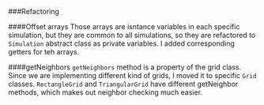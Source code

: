 ###Refactoring

####Offset arrays
Those arrays are isntance variables in each specific simulation, but they are common to all simulations, so they are refactored to `Simulation` abstract class as private variables. I added corresponding getters for teh arrays.

####getNeighbors
`getNeighbors` method is a property of the grid class. Since we are implementing different kind of grids, I moved it to specific `Grid` classes. `RectangleGrid` and `TriangularGrid` have different getNeighbor methods, which makes out neighbor checking much easier.